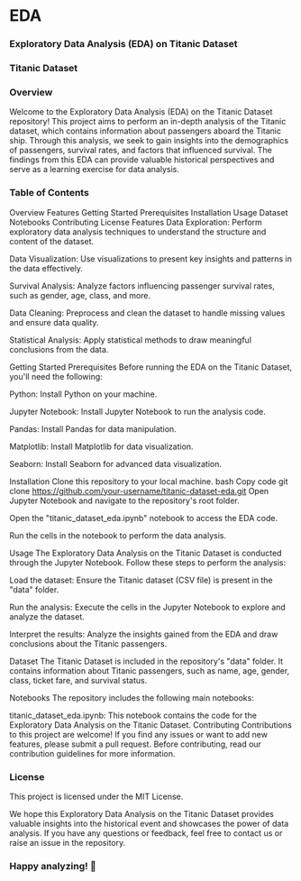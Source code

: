 # EDA

### Exploratory Data Analysis (EDA) on Titanic Dataset
### Titanic Dataset

### Overview
Welcome to the Exploratory Data Analysis (EDA) on the Titanic Dataset repository! This project aims to perform an in-depth analysis of the Titanic dataset, which contains information about passengers aboard the Titanic ship. Through this analysis, we seek to gain insights into the demographics of passengers, survival rates, and factors that influenced survival. The findings from this EDA can provide valuable historical perspectives and serve as a learning exercise for data analysis.

### Table of Contents
Overview
Features
Getting Started
Prerequisites
Installation
Usage
Dataset
Notebooks
Contributing
License
Features
Data Exploration:
Perform exploratory data analysis techniques to understand the structure and content of the dataset.

Data Visualization:
Use visualizations to present key insights and patterns in the data effectively.

Survival Analysis: 
Analyze factors influencing passenger survival rates, such as gender, age, class, and more.

Data Cleaning:
Preprocess and clean the dataset to handle missing values and ensure data quality.

Statistical Analysis:
Apply statistical methods to draw meaningful conclusions from the data.

Getting Started
Prerequisites
Before running the EDA on the Titanic Dataset, you'll need the following:

Python: Install Python on your machine.

Jupyter Notebook: Install Jupyter Notebook to run the analysis code.

Pandas: Install Pandas for data manipulation.

Matplotlib: Install Matplotlib for data visualization.

Seaborn: Install Seaborn for advanced data visualization.

Installation
Clone this repository to your local machine.
bash
Copy code
git clone https://github.com/your-username/titanic-dataset-eda.git
Open Jupyter Notebook and navigate to the repository's root folder.

Open the "titanic_dataset_eda.ipynb" notebook to access the EDA code.

Run the cells in the notebook to perform the data analysis.

Usage
The Exploratory Data Analysis on the Titanic Dataset is conducted through the Jupyter Notebook. Follow these steps to perform the analysis:

Load the dataset: Ensure the Titanic dataset (CSV file) is present in the "data" folder.

Run the analysis: Execute the cells in the Jupyter Notebook to explore and analyze the dataset.

Interpret the results: Analyze the insights gained from the EDA and draw conclusions about the Titanic passengers.

Dataset
The Titanic Dataset is included in the repository's "data" folder. It contains information about Titanic passengers, such as name, age, gender, class, ticket fare, and survival status.

Notebooks
The repository includes the following main notebooks:

titanic_dataset_eda.ipynb: This notebook contains the code for the Exploratory Data Analysis on the Titanic Dataset.
Contributing
Contributions to this project are welcome! If you find any issues or want to add new features, please submit a pull request. Before contributing, read our contribution guidelines for more information.

### License
This project is licensed under the MIT License.

We hope this Exploratory Data Analysis on the Titanic Dataset provides valuable insights into the historical event and showcases the power of data analysis. If you have any questions or feedback, feel free to contact us or raise an issue in the repository.

### Happy analyzing! 🚢
